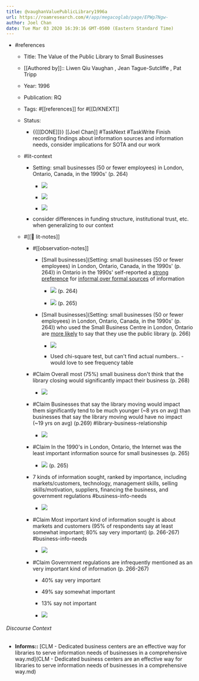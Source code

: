 ```yaml
---
title: @vaughanValuePublicLibrary1996a
url: https://roamresearch.com/#/app/megacoglab/page/EPWp7Ngw-
author: Joel Chan
date: Tue Mar 03 2020 16:39:16 GMT-0500 (Eastern Standard Time)
---
```


- #references

    - Title: The Value of the Public Library to Small Businesses

    - [[Authored by]]::  Liwen Qiu Vaughan ,  Jean Tague-Sutcliffe ,  Pat Tripp

    - Year: 1996

    - Publication: RQ

    - Tags: #[[references]] for #[[D/KNEXT]]

    - Status:

        - {{[[DONE]]}} [[Joel Chan]] #TaskNext #TaskWrite Finish recording findings about information sources and information needs, consider implications for SOTA and our work

    - #lit-context

        - Setting: small businesses (50 or fewer employees) in London, Ontario, Canada, in the 1990s'  (p. 264)

            - ![](https://firebasestorage.googleapis.com/v0/b/firescript-577a2.appspot.com/o/imgs%2Fapp%2Fmegacoglab%2FRDNftpCTUN?alt=media&token=ed36c5e5-e31f-4893-958d-bd52cadcba86)

            - ![](https://firebasestorage.googleapis.com/v0/b/firescript-577a2.appspot.com/o/imgs%2Fapp%2Fmegacoglab%2F0F7WVnhNWn?alt=media&token=45ef8725-aeea-4f12-9da6-6a11b99159be)

            - ![](https://firebasestorage.googleapis.com/v0/b/firescript-577a2.appspot.com/o/imgs%2Fapp%2Fmegacoglab%2F2P6CG7LlSX?alt=media&token=04bbfea7-01ed-40fc-84ed-d29753ccd2bf)

        - consider differences in funding structure, institutional trust, etc. when generalizing to our context

    - #[[📝 lit-notes]]

        - #[[observation-notes]]

            - [Small businesses](Setting: small businesses (50 or fewer employees) in London, Ontario, Canada, in the 1990s'  (p. 264)) in Ontario in the 1990s' self-reported a [strong preference](((8kiNEEyUW))) for [informal over formal sources](((mKGOobhnR))) of information

                - ![](https://firebasestorage.googleapis.com/v0/b/firescript-577a2.appspot.com/o/imgs%2Fapp%2Fmegacoglab%2FqMly9xp3-x?alt=media&token=243199b8-3467-4f1a-a33a-07130f3b4cfc) (p. 264)

                - ![](https://firebasestorage.googleapis.com/v0/b/firescript-577a2.appspot.com/o/imgs%2Fapp%2Fmegacoglab%2Fu5-LBWdlN3?alt=media&token=ebb7bf33-cc7b-4a32-9513-2d1d5cd8ab4d) (p. 265)

            - [Small businesses](Setting: small businesses (50 or fewer employees) in London, Ontario, Canada, in the 1990s'  (p. 264)) who used the Small Business Centre in London, Ontario are [more likely](((AJyLMh0oc))) to say that they use the public library (p. 266)

                - ![](https://firebasestorage.googleapis.com/v0/b/firescript-577a2.appspot.com/o/imgs%2Fapp%2Fmegacoglab%2FpyWQXN10OB?alt=media&token=473eb947-7388-4aa9-a980-8e481d6b8aa6)

                - Used chi-square test, but can't find actual numbers.. - would love to see frequency table

        - #Claim Overall most (75%) small business don't think that the library closing would significantly impact their business (p. 268)

            - ![](https://firebasestorage.googleapis.com/v0/b/firescript-577a2.appspot.com/o/imgs%2Fapp%2Fmegacoglab%2Fiuv7T8XDgr?alt=media&token=88b44e11-1ee8-4376-9b63-bdc66b34b315)

        - #Claim Businesses that say the library moving would impact them significantly tend to be much younger (~8 yrs on avg) than businesses that say the library moving would have no impact (~19 yrs on avg) (p.269) #library-business-relationship

            - ![](https://firebasestorage.googleapis.com/v0/b/firescript-577a2.appspot.com/o/imgs%2Fapp%2Fmegacoglab%2FmtO3Macxmj?alt=media&token=430ac2a3-f21f-4ef8-82f5-2c0e01c79e06)

        - #Claim In the 1990's in London, Ontario, the Internet was the least important information source for small businesses (p. 265)

            - ![](https://firebasestorage.googleapis.com/v0/b/firescript-577a2.appspot.com/o/imgs%2Fapp%2Fmegacoglab%2Fu5-LBWdlN3?alt=media&token=ebb7bf33-cc7b-4a32-9513-2d1d5cd8ab4d) (p. 265)

        - 7 kinds of information sought, ranked by importance, including markets/customers, technology, management skills, selling skills/motivation, suppliers, financing the business, and government regulations #business-info-needs

            - ![](https://firebasestorage.googleapis.com/v0/b/firescript-577a2.appspot.com/o/imgs%2Fapp%2Fmegacoglab%2FXkGeM81c29?alt=media&token=44d1c6be-2b1b-48be-890f-d3b3c62e4c96)

        - #Claim Most important kind of information sought is about markets and customers (95% of respondents say at least somewhat important; 80% say very important) (p. 266-267) #business-info-needs

            - ![](https://firebasestorage.googleapis.com/v0/b/firescript-577a2.appspot.com/o/imgs%2Fapp%2Fmegacoglab%2FXkGeM81c29?alt=media&token=44d1c6be-2b1b-48be-890f-d3b3c62e4c96)

        - #Claim Government regulations are infrequently mentioned as an very important kind of information (p. 266-267)

            - 40% say very important

            - 49% say somewhat important

            - 13% say not important

            - ![](https://firebasestorage.googleapis.com/v0/b/firescript-577a2.appspot.com/o/imgs%2Fapp%2Fmegacoglab%2FXkGeM81c29?alt=media&token=44d1c6be-2b1b-48be-890f-d3b3c62e4c96)

###### Discourse Context

- **Informs::** [CLM - Dedicated business centers are an effective way for libraries to serve information needs of businesses in a comprehensive way.md](CLM - Dedicated business centers are an effective way for libraries to serve information needs of businesses in a comprehensive way.md)

